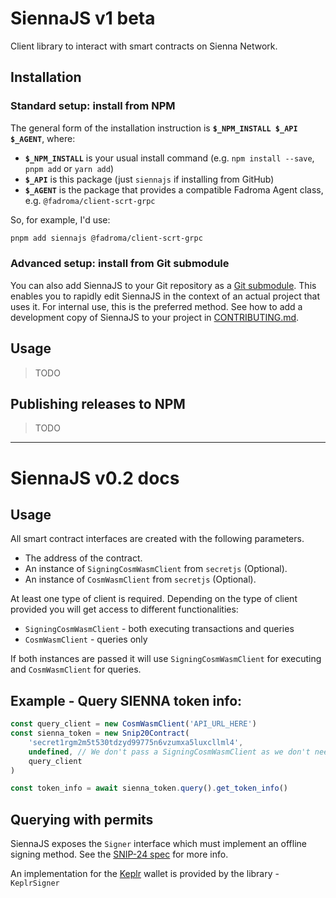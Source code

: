 # SiennaJS v1 beta

Client library to interact with smart contracts on Sienna Network.

## Installation

### Standard setup: install from NPM

The general form of the installation instruction is **`$_NPM_INSTALL $_API $_AGENT`**, where:
* **`$_NPM_INSTALL`** is your usual install command
  (e.g. `npm install --save`, `pnpm add` or `yarn add`)
* **`$_API`** is this package (just `siennajs` if installing from GitHub)
* **`$_AGENT`** is the package that provides a compatible Fadroma Agent class,
  e.g. `@fadroma/client-scrt-grpc`

So, for example, I'd use:

```sh
pnpm add siennajs @fadroma/client-scrt-grpc
```

### Advanced setup: install from Git submodule

You can also add SiennaJS to your Git repository as a [Git submodule](https://git-scm.com/book/en/v2/Git-Tools-Submodules).
This enables you to rapidly edit SiennaJS in the context of an actual project that uses it. For
internal use, this is the preferred method. See how to add a development copy of SiennaJS to your
project in [CONTRIBUTING.md](./CONTRIBUTING.md).

## Usage

> TODO

## Publishing releases to NPM

> TODO

---

# SiennaJS v0.2 docs

## Usage
All smart contract interfaces are created with the following parameters.

 - The address of the contract.
 - An instance of `SigningCosmWasmClient` from `secretjs` (Optional).
 - An instance of `CosmWasmClient` from `secretjs` (Optional).

 At least one type of client is required. Depending on the type of client provided you will get access to different functionalities:

  - `SigningCosmWasmClient` - both executing transactions and queries
  - `CosmWasmClient` - queries only

If both instances are passed it will use `SigningCosmWasmClient` for executing and `CosmWasmClient` for queries.

## Example - Query SIENNA token info:

```typescript
const query_client = new CosmWasmClient('API_URL_HERE')
const sienna_token = new Snip20Contract(
    'secret1rgm2m5t530tdzyd99775n6vzumxa5luxcllml4',
    undefined, // We don't pass a SigningCosmWasmClient as we don't need it for queries
    query_client
)

const token_info = await sienna_token.query().get_token_info()
```

## Querying with permits
SiennaJS exposes the `Signer` interface which must implement an offline signing method. See the [SNIP-24 spec](https://github.com/SecretFoundation/SNIPs/blob/master/SNIP-24.md#data-structures) for more info.

An implementation for the [Keplr](https://www.keplr.app) wallet is provided by the library - `KeplrSigner`
